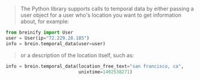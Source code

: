 <blockquote class="lang-specific python">
<p>The Python library supports calls to temporal data by either passing a user object for a user who's location you want
   to get information about, for example:
</blockquote>

>
```python
from breinify import User
user = User(ip="72.229.28.185")
info = brein.temporal_data(user=user)
```

<blockquote class="lang-specific python">
<p>or a description of the location itself, such as:</p>
</blockquote>

>
```python
info = brein.temporal_data(location_free_text="san francisco, ca",
                           unixtime=1492538271)
```
